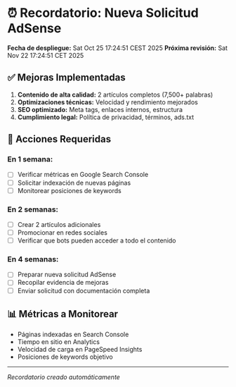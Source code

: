 # ⏰ Recordatorio: Nueva Solicitud AdSense

**Fecha de despliegue:** Sat Oct 25 17:24:51 CEST 2025
**Próxima revisión:** Sat Nov 22 17:24:51 CET 2025

## ✅ Mejoras Implementadas

1. **Contenido de alta calidad:** 2 artículos completos (7,500+ palabras)
2. **Optimizaciones técnicas:** Velocidad y rendimiento mejorados
3. **SEO optimizado:** Meta tags, enlaces internos, estructura
4. **Cumplimiento legal:** Política de privacidad, términos, ads.txt

## 🎯 Acciones Requeridas

### En 1 semana:
- [ ] Verificar métricas en Google Search Console
- [ ] Solicitar indexación de nuevas páginas
- [ ] Monitorear posiciones de keywords

### En 2 semanas:
- [ ] Crear 2 artículos adicionales
- [ ] Promocionar en redes sociales
- [ ] Verificar que bots pueden acceder a todo el contenido

### En 4 semanas:
- [ ] Preparar nueva solicitud AdSense
- [ ] Recopilar evidencia de mejoras
- [ ] Enviar solicitud con documentación completa

## 📊 Métricas a Monitorear

- Páginas indexadas en Search Console
- Tiempo en sitio en Analytics
- Velocidad de carga en PageSpeed Insights
- Posiciones de keywords objetivo

---
*Recordatorio creado automáticamente*
